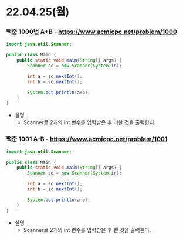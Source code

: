 # 22.04.25(월)

### 백준 1000번 A+B - https://www.acmicpc.net/problem/1000
```java
import java.util.Scanner;

public class Main {
    public static void main(String[] args) {
        Scanner sc = new Scanner(System.in);

        int a = sc.nextInt();
        int b = sc.nextInt();

        System.out.println(a+b);
    }
}
```
- 설명
  * Scanner로 2개의 int 변수를 입력받은 후 더한 것을 출력한다.

### 백준 1001 A-B - https://www.acmicpc.net/problem/1001
```java
import java.util.Scanner;

public class Main {
    public static void main(String[] args) {
        Scanner sc = new Scanner(System.in);

        int a = sc.nextInt();
        int b = sc.nextInt();

        System.out.println(a-b);
    }
}
```
- 설명
  * Scanner로 2개의 int 변수를 입력받은 후 뺀 것을 출력한다.

